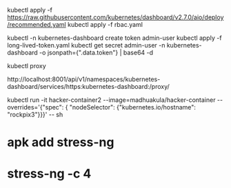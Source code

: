 kubectl apply -f https://raw.githubusercontent.com/kubernetes/dashboard/v2.7.0/aio/deploy/recommended.yaml
kubectl apply -f rbac.yaml

kubectl -n kubernetes-dashboard create token admin-user
kubectl apply -f long-lived-token.yaml
kubectl get secret admin-user -n kubernetes-dashboard -o jsonpath={".data.token"} | base64 -d

kubectl proxy

http://localhost:8001/api/v1/namespaces/kubernetes-dashboard/services/https:kubernetes-dashboard:/proxy/

kubectl run -it hacker-container2 --image=madhuakula/hacker-container --overrides='{"spec": { "nodeSelector": {"kubernetes.io/hostname": "rockpix3"}}}' -- sh
# apk add stress-ng
# stress-ng -c 4
